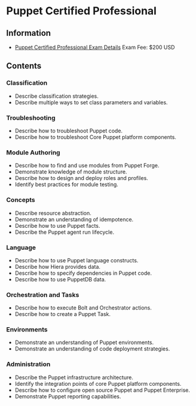# Puppet Certified Professional

## Information

* [Puppet Certified Professional Exam Details](https://www.puppet.com/learning-training/certification/exam-details)
  Exam Fee: $200 USD

## Contents

### Classification

* Describe classification strategies.
* Describe multiple ways to set class parameters and variables.

### Troubleshooting

* Describe how to troubleshoot Puppet code.
* Describe how to troubleshoot Core Puppet platform components.

### Module Authoring

* Describe how to find and use modules from Puppet Forge.
* Demonstrate knowledge of module structure.
* Describe how to design and deploy roles and profiles.
* Identify best practices for module testing.

### Concepts

* Describe resource abstraction.
* Demonstrate an understanding of idempotence.
* Describe how to use Puppet facts.
* Describe the Puppet agent run lifecycle.

### Language

* Describe how to use Puppet language constructs.
* Describe how Hiera provides data.
* Describe how to specify dependencies in Puppet code.
* Describe how to use PuppetDB data.

### Orchestration and Tasks

* Describe how to execute Bolt and Orchestrator actions.
* Describe how to create a Puppet Task.

### Environments

* Demonstrate an understanding of Puppet environments.
* Demonstrate an understanding of code deployment strategies.

### Administration

* Describe the Puppet infrastructure architecture.
* Identify the integration points of core Puppet platform components.
* Describe how to configure open source Puppet and Puppet Enterprise.
* Demonstrate Puppet reporting capabilities.